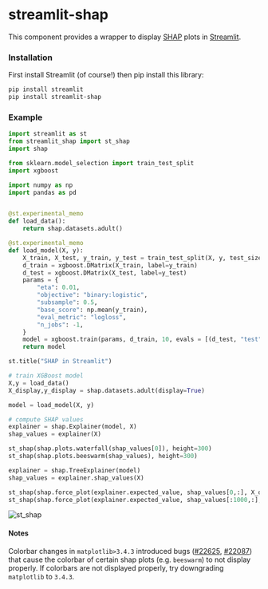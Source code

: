 # streamlit-shap

This component provides a wrapper to display [SHAP](https://github.com/slundberg/shap) plots in [Streamlit](https://streamlit.io/).

### Installation

First install Streamlit (of course!) then pip install this library:

```bash
pip install streamlit
pip install streamlit-shap
```

### Example

```python
import streamlit as st
from streamlit_shap import st_shap
import shap

from sklearn.model_selection import train_test_split
import xgboost

import numpy as np
import pandas as pd


@st.experimental_memo
def load_data():
    return shap.datasets.adult()

@st.experimental_memo
def load_model(X, y):
    X_train, X_test, y_train, y_test = train_test_split(X, y, test_size=0.2, random_state=7)
    d_train = xgboost.DMatrix(X_train, label=y_train)
    d_test = xgboost.DMatrix(X_test, label=y_test)
    params = {
        "eta": 0.01,
        "objective": "binary:logistic",
        "subsample": 0.5,
        "base_score": np.mean(y_train),
        "eval_metric": "logloss",
        "n_jobs": -1,
    }
    model = xgboost.train(params, d_train, 10, evals = [(d_test, "test")], verbose_eval=100, early_stopping_rounds=20)
    return model

st.title("SHAP in Streamlit")

# train XGBoost model
X,y = load_data()
X_display,y_display = shap.datasets.adult(display=True)

model = load_model(X, y)

# compute SHAP values
explainer = shap.Explainer(model, X)
shap_values = explainer(X)

st_shap(shap.plots.waterfall(shap_values[0]), height=300)
st_shap(shap.plots.beeswarm(shap_values), height=300)

explainer = shap.TreeExplainer(model)
shap_values = explainer.shap_values(X)

st_shap(shap.force_plot(explainer.expected_value, shap_values[0,:], X_display.iloc[0,:]), height=200, width=1000)
st_shap(shap.force_plot(explainer.expected_value, shap_values[:1000,:], X_display.iloc[:1000,:]), height=400, width=1000)

```

![st_shap](example.gif)


#### Notes

Colorbar changes in `matplotlib>3.4.3` introduced bugs ([#22625](https://github.com/matplotlib/matplotlib/issues/22625), [#22087](https://github.com/matplotlib/matplotlib/issues/22087)) that cause the colorbar of certain shap plots (e.g. `beeswarm`) to not display properly. If colorbars are not displayed properly, try downgrading `matplotlib` to `3.4.3`.